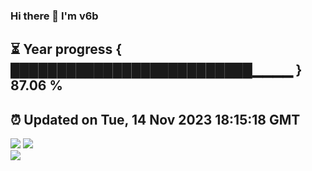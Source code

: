 ### Hi there 👋  I'm v6b  
⏳ Year progress { ██████████████████████████▁▁▁▁ } 87.06 %
---
⏰ Updated on Tue, 14 Nov 2023 18:15:18 GMT
---
![](https://github-readme-stats.vercel.app/api?username=v6b&bg_color=30,e96443,904e95&title_color=fff&text_color=fff&layout=compact)
![](https://github-readme-stats.vercel.app/api/top-langs/?username=v6b&layout=compact&bg_color=30,e96443,904e95&title_color=fff&text_color=fff)  
![](https://gcore.jsdelivr.net/gh/v6b/v6b@main/assets/github-contribution-grid-snake.svg)

